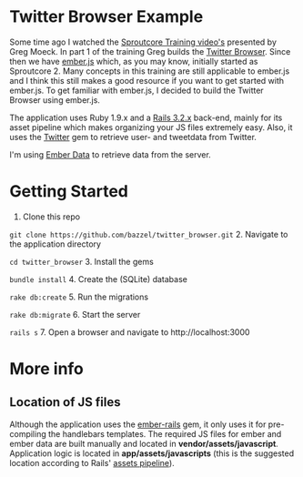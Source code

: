 # Twitter Browser Example

Some time ago I watched the [Sproutcore Training video's](https://vimeo.com/user7276077/videos) presented by Greg Moeck. In part 1 of the training Greg builds the [Twitter Browser](https://github.com/gmoeck/twitter_browser).
Since then we have [ember.js](http://emberjs.com) which, as you may know, initially started as Sproutcore 2.
Many concepts in this training are still applicable to ember.js and I think this still makes a good resource if you want to get started with ember.js.
To get familiar with ember.js, I decided to build the Twitter Browser using ember.js.

The application uses Ruby 1.9.x and a [Rails 3.2.x](http://rubyonrails.org/) back-end, mainly for its asset pipeline which makes organizing your JS files extremely easy. Also, it uses the [Twitter](https://github.com/sferik/twitter) gem to retrieve user- and tweetdata from Twitter.

I'm using [Ember Data](https://github.com/emberjs/data) to retrieve data from the server.

# Getting Started
1. Clone this repo

 `git clone https://github.com/bazzel/twitter_browser.git`
2. Navigate to the application directory

 `cd twitter_browser`
3. Install the gems

 `bundle install`
4. Create the (SQLite) database

 `rake db:create`
5. Run the migrations

 `rake db:migrate`
6. Start the server

 `rails s`
7. Open a browser and navigate to http://localhost:3000

# More info
## Location of JS files
Although the application uses the [ember-rails](https://github.com/emberjs/ember-rails) gem, it only uses it for pre-compiling the handlebars templates.
The required JS files for ember and ember data are built manually and located in **vendor/assets/javascript**.
Application logic is located in **app/assets/javascripts** (this is the suggested location according to Rails' [assets pipeline](http://guides.rubyonrails.org/asset_pipeline.html)).

